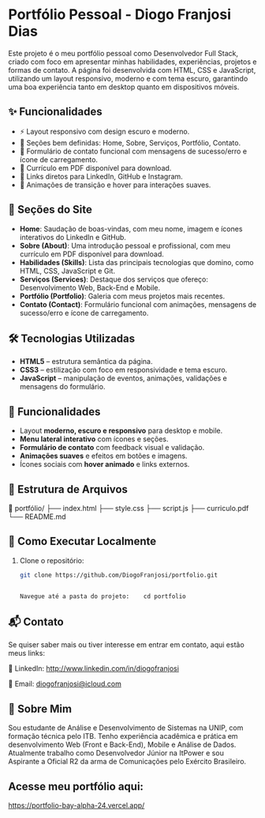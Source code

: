 # Portfólio Pessoal - Diogo Franjosi Dias

Este projeto é o meu portfólio pessoal como Desenvolvedor Full Stack, criado com foco em apresentar minhas habilidades, experiências, projetos e formas de contato. A página foi desenvolvida com HTML, CSS e JavaScript, utilizando um layout responsivo, moderno e com tema escuro, garantindo uma boa experiência tanto em desktop quanto em dispositivos móveis.

## ✨ Funcionalidades

- ⚡ Layout responsivo com design escuro e moderno.
- 📂 Seções bem definidas: Home, Sobre, Serviços, Portfólio, Contato.
- 📧 Formulário de contato funcional com mensagens de sucesso/erro e ícone de carregamento.
- 📎 Currículo em PDF disponível para download.
- 🔗 Links diretos para LinkedIn, GitHub e Instagram.
- 🎨 Animações de transição e hover para interações suaves.

## 📌 Seções do Site

- **Home**: Saudação de boas-vindas, com meu nome, imagem e ícones interativos do LinkedIn e GitHub.
- **Sobre (About)**: Uma introdução pessoal e profissional, com meu currículo em PDF disponível para download.
- **Habilidades (Skills)**: Lista das principais tecnologias que domino, como HTML, CSS, JavaScript e Git.
- **Serviços (Services)**: Destaque dos serviços que ofereço: Desenvolvimento Web, Back-End e Mobile.
- **Portfólio (Portfolio)**: Galeria com meus projetos mais recentes.
- **Contato (Contact)**: Formulário funcional com animações, mensagens de sucesso/erro e ícone de carregamento.


## 🛠️ Tecnologias Utilizadas

- **HTML5** – estrutura semântica da página.
- **CSS3** – estilização com foco em responsividade e tema escuro.
- **JavaScript** – manipulação de eventos, animações, validações e mensagens do formulário.

## 🎯 Funcionalidades

- Layout **moderno, escuro e responsivo** para desktop e mobile.
- **Menu lateral interativo** com ícones e seções.
- **Formulário de contato** com feedback visual e validação.
- **Animações suaves** e efeitos em botões e imagens.
- Ícones sociais com **hover animado** e links externos.

## 📁 Estrutura de Arquivos

📁 portfólio/ ├── index.html ├── style.css ├── script.js ├── curriculo.pdf └── README.md

## 🚀 Como Executar Localmente

1. Clone o repositório:
   ```bash
   git clone https://github.com/DiogoFranjosi/portfolio.git


   Navegue até a pasta do projeto:    cd portfolio

## 📬 Contato

Se quiser saber mais ou tiver interesse em entrar em contato, aqui estão meus links:

💼 LinkedIn: http://www.linkedin.com/in/diogofranjosi

📧 Email: diogofranjosi@icloud.com

## 🧾 Sobre Mim

Sou estudante de Análise e Desenvolvimento de Sistemas na UNIP, com formação técnica pelo ITB. Tenho experiência acadêmica e prática em desenvolvimento Web (Front e Back-End), Mobile e Análise de Dados. Atualmente trabalho como Desenvolvedor Júnior na ItPower e sou Aspirante a Oficial R2 da arma de Comunicações pelo Exército Brasileiro.

## Acesse meu portfólio aqui:
https://portfolio-bay-alpha-24.vercel.app/
